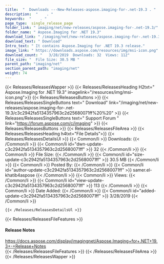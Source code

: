 ```yaml
---
title:  "  Downloads ---New-Releases-aspose.imaging-for-.net-19.3 . " 
description:  "    . " 
keywords:  "    . " 
page_type:  single_release_page
folder_link: " imaging/net/new-releases/aspose.imaging-for-.net-19.3/"
folder_name: " Aspose.Imaging for .NET 19.3"
download_link: " /imaging/net/new-releases/aspose.imaging-for-.net-19.3/c3c2942fa5134357963c2d25680071ff"
download_text: " Download"
Intro_text: " It contains Aspose.Imaging for .NET 19.3 release."
image_link: " https://downloads.aspose.com/resources/img/msi-icon.png"
download_count: "   3/28/2019  Downloads: 32  Views: 112"
file_size: "  File Size: 30.5 MB "
parent_path: "imaging/net"
section_parent_path: "imaging/net"
weight: 74 
---
```


{{< Releases/ReleasesWapper >}}
  {{< Releases/ReleasesHeading H2txt=" Aspose.Imaging for .NET 19.3" imagelink="/resources/img/msi-icon.png">}}
  {{< Releases/ReleasesButtons >}}
    {{< Releases/ReleasesSingleButtons text=" Download" link="/imaging/net/new-releases/aspose.imaging-for-.net-19.3/c3c2942fa5134357963c2d25680071ff%20%20" >}}
    {{< Releases/ReleasesSingleButtons text=" Support Forum " link="https://forum.aspose.com/c/imaging" >}}
  {{< Releases/ReleasesButtons >}}
  {{< Releases/ReleasesFileArea >}}
    {{< Releases/ReleasesHeading h4txt="File Details">}}
    {{< Releases/ReleasesDetailsUl >}}
            {{< Common/li  >}} Downloads: {{< /Common/li >}} 
      {{< Common/li id="dwn-update-c3c2942fa5134357963c2d25680071ff" >}} 32 {{< /Common/li >}} 
      {{< Common/li  >}} File Size: {{< /Common/li >}} 
      {{< Common/li id="size-update-c3c2942fa5134357963c2d25680071ff" >}} 30.5 MB {{< /Common/li >}} 
      {{< Common/li  >}} Posted By: {{< /Common/li >}} 
      {{< Common/li id="author-update-c3c2942fa5134357963c2d25680071ff" >}} samer.el-khatib4aspose {{< /Common/li >}} 
      {{< Common/li  >}} Views: {{< /Common/li >}} 
      {{< Common/li id="view-update-c3c2942fa5134357963c2d25680071ff" >}} 113 {{< /Common/li >}} 
      {{< Common/li  >}} Date Added: {{< /Common/li >}} 
      {{< Common/li id="added-update-c3c2942fa5134357963c2d25680071ff" >}} 3/28/2019 {{< /Common/li >}} 

    {{< /Releases/ReleasesDetailsUl >}}

  {{< Releases/ReleasesFileFeatures >}}
      <h4>Release Notes</h4><div><a href="https://docs.aspose.com/display/imagingnet/Aspose.Imaging+for+.NET+19.3+-+Release+Notes">https://docs.aspose.com/display/imagingnet/Aspose.Imaging+for+.NET+19.3+-+Release+Notes</a></div>
  {{< /Releases/ReleasesFileFeatures >}}
 {{< /Releases/ReleasesFileArea >}}
{{< /Releases/ReleasesWapper >}}


